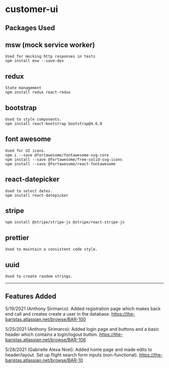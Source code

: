 # customer-ui

## Packages Used

## msw (mock service worker)
	Used for mocking http responses in tests
	npm install msw --save-dev

## redux
	State management
	npm install redux react-redux

## bootstrap
	Used to style components.
	npm install react-bootstrap bootstrap@4.6.0

## font awesome
	Used for UI icons.
	npm i --save @fortawesome/fontawesome-svg-core
  	npm install --save @fortawesome/free-solid-svg-icons
  	npm install --save @fortawesome/react-fontawesome

## react-datepicker
	Used to select dates.
	npm install react-datepicker

## stripe
	npm install @stripe/stripe-js @stripe/react-stripe-js

## prettier
    Used to maintain a consistent code style.

## uuid
    Used to create random strings.

-----------------

## Features Added

5/19/2021 (Anthony Sirimarco): Added registration page which makes back end call and creates create a user in the database. 
https://the-baristas.atlassian.net/browse/BAR-100

5/25/2021 (Anthony Sirimarco): Added login page and buttons and a basic header which contains a login/logout button.
https://the-baristas.atlassian.net/browse/BAR-106

5/28/2021 (Gabrielle Alexa Noel): Added home page and made edits to header/layout. Set up flight search form inputs (non-functional).
https://the-baristas.atlassian.net/browse/BAR-10
